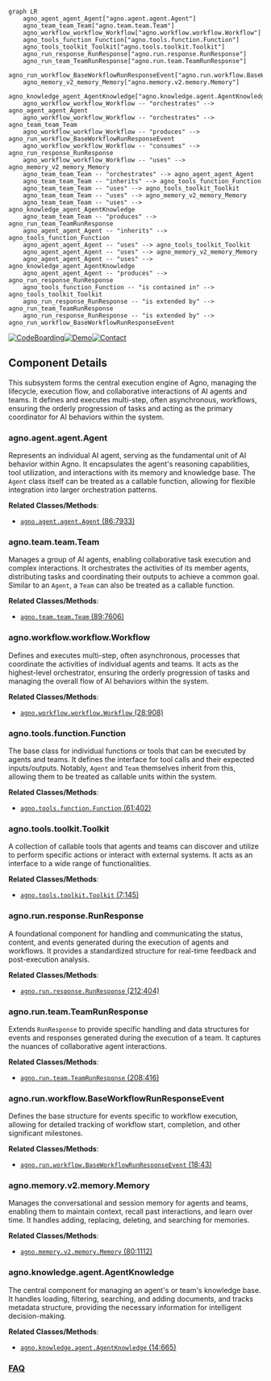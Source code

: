 ```mermaid
graph LR
    agno_agent_agent_Agent["agno.agent.agent.Agent"]
    agno_team_team_Team["agno.team.team.Team"]
    agno_workflow_workflow_Workflow["agno.workflow.workflow.Workflow"]
    agno_tools_function_Function["agno.tools.function.Function"]
    agno_tools_toolkit_Toolkit["agno.tools.toolkit.Toolkit"]
    agno_run_response_RunResponse["agno.run.response.RunResponse"]
    agno_run_team_TeamRunResponse["agno.run.team.TeamRunResponse"]
    agno_run_workflow_BaseWorkflowRunResponseEvent["agno.run.workflow.BaseWorkflowRunResponseEvent"]
    agno_memory_v2_memory_Memory["agno.memory.v2.memory.Memory"]
    agno_knowledge_agent_AgentKnowledge["agno.knowledge.agent.AgentKnowledge"]
    agno_workflow_workflow_Workflow -- "orchestrates" --> agno_agent_agent_Agent
    agno_workflow_workflow_Workflow -- "orchestrates" --> agno_team_team_Team
    agno_workflow_workflow_Workflow -- "produces" --> agno_run_workflow_BaseWorkflowRunResponseEvent
    agno_workflow_workflow_Workflow -- "consumes" --> agno_run_response_RunResponse
    agno_workflow_workflow_Workflow -- "uses" --> agno_memory_v2_memory_Memory
    agno_team_team_Team -- "orchestrates" --> agno_agent_agent_Agent
    agno_team_team_Team -- "inherits" --> agno_tools_function_Function
    agno_team_team_Team -- "uses" --> agno_tools_toolkit_Toolkit
    agno_team_team_Team -- "uses" --> agno_memory_v2_memory_Memory
    agno_team_team_Team -- "uses" --> agno_knowledge_agent_AgentKnowledge
    agno_team_team_Team -- "produces" --> agno_run_team_TeamRunResponse
    agno_agent_agent_Agent -- "inherits" --> agno_tools_function_Function
    agno_agent_agent_Agent -- "uses" --> agno_tools_toolkit_Toolkit
    agno_agent_agent_Agent -- "uses" --> agno_memory_v2_memory_Memory
    agno_agent_agent_Agent -- "uses" --> agno_knowledge_agent_AgentKnowledge
    agno_agent_agent_Agent -- "produces" --> agno_run_response_RunResponse
    agno_tools_function_Function -- "is contained in" --> agno_tools_toolkit_Toolkit
    agno_run_response_RunResponse -- "is extended by" --> agno_run_team_TeamRunResponse
    agno_run_response_RunResponse -- "is extended by" --> agno_run_workflow_BaseWorkflowRunResponseEvent
```
[![CodeBoarding](https://img.shields.io/badge/Generated%20by-CodeBoarding-9cf?style=flat-square)](https://github.com/CodeBoarding/CodeBoarding)[![Demo](https://img.shields.io/badge/Try%20our-Demo-blue?style=flat-square)](https://www.codeboarding.org/demo)[![Contact](https://img.shields.io/badge/Contact%20us%20-%20contact@codeboarding.org-lightgrey?style=flat-square)](mailto:contact@codeboarding.org)

## Component Details

This subsystem forms the central execution engine of Agno, managing the lifecycle, execution flow, and collaborative interactions of AI agents and teams. It defines and executes multi-step, often asynchronous, workflows, ensuring the orderly progression of tasks and acting as the primary coordinator for AI behaviors within the system.

### agno.agent.agent.Agent
Represents an individual AI agent, serving as the fundamental unit of AI behavior within Agno. It encapsulates the agent's reasoning capabilities, tool utilization, and interactions with its memory and knowledge base. The `Agent` class itself can be treated as a callable function, allowing for flexible integration into larger orchestration patterns.


**Related Classes/Methods**:

- <a href="https://github.com/agno-agi/agno/blob/master/libs/agno/agno/agent/agent.py#L86-L7933" target="_blank" rel="noopener noreferrer">`agno.agent.agent.Agent` (86:7933)</a>


### agno.team.team.Team
Manages a group of AI agents, enabling collaborative task execution and complex interactions. It orchestrates the activities of its member agents, distributing tasks and coordinating their outputs to achieve a common goal. Similar to an `Agent`, a `Team` can also be treated as a callable function.


**Related Classes/Methods**:

- <a href="https://github.com/agno-agi/agno/blob/master/libs/agno/agno/team/team.py#L89-L7606" target="_blank" rel="noopener noreferrer">`agno.team.team.Team` (89:7606)</a>


### agno.workflow.workflow.Workflow
Defines and executes multi-step, often asynchronous, processes that coordinate the activities of individual agents and teams. It acts as the highest-level orchestrator, ensuring the orderly progression of tasks and managing the overall flow of AI behaviors within the system.


**Related Classes/Methods**:

- <a href="https://github.com/agno-agi/agno/blob/master/libs/agno/agno/workflow/workflow.py#L28-L908" target="_blank" rel="noopener noreferrer">`agno.workflow.workflow.Workflow` (28:908)</a>


### agno.tools.function.Function
The base class for individual functions or tools that can be executed by agents and teams. It defines the interface for tool calls and their expected inputs/outputs. Notably, `Agent` and `Team` themselves inherit from this, allowing them to be treated as callable units within the system.


**Related Classes/Methods**:

- <a href="https://github.com/agno-agi/agno/blob/master/libs/agno/agno/tools/function.py#L61-L402" target="_blank" rel="noopener noreferrer">`agno.tools.function.Function` (61:402)</a>


### agno.tools.toolkit.Toolkit
A collection of callable tools that agents and teams can discover and utilize to perform specific actions or interact with external systems. It acts as an interface to a wide range of functionalities.


**Related Classes/Methods**:

- <a href="https://github.com/agno-agi/agno/blob/master/libs/agno/agno/tools/toolkit.py#L7-L145" target="_blank" rel="noopener noreferrer">`agno.tools.toolkit.Toolkit` (7:145)</a>


### agno.run.response.RunResponse
A foundational component for handling and communicating the status, content, and events generated during the execution of agents and workflows. It provides a standardized structure for real-time feedback and post-execution analysis.


**Related Classes/Methods**:

- <a href="https://github.com/agno-agi/agno/blob/master/libs/agno/agno/run/response.py#L212-L404" target="_blank" rel="noopener noreferrer">`agno.run.response.RunResponse` (212:404)</a>


### agno.run.team.TeamRunResponse
Extends `RunResponse` to provide specific handling and data structures for events and responses generated during the execution of a team. It captures the nuances of collaborative agent interactions.


**Related Classes/Methods**:

- <a href="https://github.com/agno-agi/agno/blob/master/libs/agno/agno/run/team.py#L208-L416" target="_blank" rel="noopener noreferrer">`agno.run.team.TeamRunResponse` (208:416)</a>


### agno.run.workflow.BaseWorkflowRunResponseEvent
Defines the base structure for events specific to workflow execution, allowing for detailed tracking of workflow start, completion, and other significant milestones.


**Related Classes/Methods**:

- <a href="https://github.com/agno-agi/agno/blob/master/libs/agno/agno/run/workflow.py#L18-L43" target="_blank" rel="noopener noreferrer">`agno.run.workflow.BaseWorkflowRunResponseEvent` (18:43)</a>


### agno.memory.v2.memory.Memory
Manages the conversational and session memory for agents and teams, enabling them to maintain context, recall past interactions, and learn over time. It handles adding, replacing, deleting, and searching for memories.


**Related Classes/Methods**:

- <a href="https://github.com/agno-agi/agno/blob/master/libs/agno/agno/memory/v2/memory.py#L80-L1112" target="_blank" rel="noopener noreferrer">`agno.memory.v2.memory.Memory` (80:1112)</a>


### agno.knowledge.agent.AgentKnowledge
The central component for managing an agent's or team's knowledge base. It handles loading, filtering, searching, and adding documents, and tracks metadata structure, providing the necessary information for intelligent decision-making.


**Related Classes/Methods**:

- <a href="https://github.com/agno-agi/agno/blob/master/libs/agno/agno/knowledge/agent.py#L14-L665" target="_blank" rel="noopener noreferrer">`agno.knowledge.agent.AgentKnowledge` (14:665)</a>




### [FAQ](https://github.com/CodeBoarding/GeneratedOnBoardings/tree/main?tab=readme-ov-file#faq)